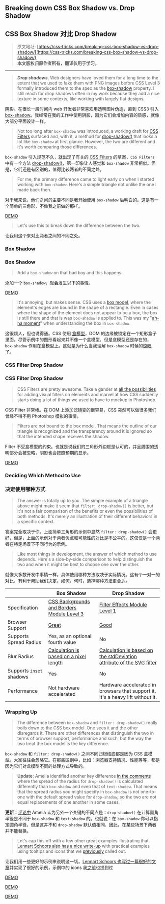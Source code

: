 ## Breaking down CSS Box Shadow vs. Drop Shadow
## CSS Box Shadow 对比 Drop Shadow

> 原文地址: [https://css-tricks.com/breaking-css-box-shadow-vs-drop-shadow/](https://css-tricks.com/breaking-css-box-shadow-vs-drop-shadow/)     
**本文版权归原作者所有，翻译仅用于学习。**

---------

> ***Drop shadows***. Web designers have loved them for a long time to the extent that we used to fake them with PNG images before CSS Level 3 formally introduced them to the spec as the [box-shadow](https://css-tricks.com/almanac/properties/b/box-shadow/) property. I still reach for drop shadows often in my work because they add a nice texture in some contexts, like working with largely flat designs.

阴影。在很长一段时间内 web 开发者非常喜欢用透明图片伪造，直到 CSS3 引入 [box-shadow](https://css-tricks.com/almanac/properties/b/box-shadow/)。我经常在我的工作中使用阴影，因为它们会增加内容的质感，就像大部分平面设计一样。

> Not too long after ```box-shadow``` was introduced, a working draft for [CSS Filters](https://www.w3.org/TR/filter-effects-1) surfaced and, with it, a method for [drop-shadow()](https://www.w3.org/TR/filter-effects-1/#dropshadowEquivalent) that looks a lot like ```box-shadow``` at first glance. However, the two are different and it's worth comparing those differences.

```box-shadow``` 引入规范不久，就出现了有关的 [CSS Filters](https://www.w3.org/TR/filter-effects-1) 的草案，```CSS Filters``` 中有一个方法 [drop-shadow()](https://www.w3.org/TR/filter-effects-1/#dropshadowEquivalent)，第一印象让人感觉和 ```box-shadow``` 非常相似。但是，它们还是有区别的，值得比较两者的不同之处。

> For me, the primary difference came to light early on when I started working with ```box-shadow```. Here's a simple triangle not unlike the one I made back then.

对于我来说，他们之间的主要不同是我开始使用 ```box-shadow``` 后明白的。这是有一个简单的三角形，不像我之前做的那样。

[DEMO](https://codepen.io/team/css-tricks/pen/eGXMzo)

> Let's use this to break down the difference between the two.

让我用这个来对比两者之间的不同之处。

### Box Shadow

### Box Shadow

> Add a ```box-shadow``` on that bad boy and this happens.

添加一个 ```box-shadow```，就会发生以下的事情。

[DEMO](https://codepen.io/team/css-tricks/pen/boZvwv)

> It's annoying, but makes sense. CSS uses a [box model](https://www.w3.org/TR/CSS2/box.html), where the element's edges are bound in the shape of a rectangle. Even in cases where the shape of the element does not appear to be a box, the box is still there and that is was ```box-shadow``` is applied to. This was my "[ah-ha moment](https://css-tricks.com/moment-css-started-making-sense/)" when understanding the box in ```box-shadow```.

这很烦人，但也说得通。CSS 使用 [盒模型](https://www.w3.org/TR/CSS2/box.html)，DOM 的边缘被锁定在一个矩形盒子里面。尽管示例中的图形看起来并不像一个盒模型，但是盒模型还是存在的，```box-shadow``` 作用在盒模型上。这就是为什么当我理解 ```box-shadow``` 时候的[惊叹](https://css-tricks.com/moment-css-started-making-sense/)了。

### CSS Filter Drop Shadow

### CSS Filter Drop Shadow

> CSS Filters are pretty awesome. Take a gander at [all the possibilities](https://css-tricks.com/almanac/properties/f/filter/) for adding visual filters on elements and marvel at how CSS suddenly starts doing a lot of things we used to have to mockup in Photoshop.

CSS Filter 非常棒。在 DOM 上添加滤镜变的很容易，CSS 突然可以做很多我们曾经不得不用 Photoshop 模拟的事情。

> Filters are not bound to the box model. That means the outline of our triangle is recognized and the transparency around it is ignored so that the intended shape receives the shadow.

Filter 不受盒模型的约束。也就是说我们的三角形外边框是认可的，并且周围的透明部分会被忽略，阴影也会按照预期的显示。

[DEMO](https://codepen.io/team/css-tricks/pen/GMexNE)

### Deciding Which Method to Use

### 决定使用哪种方式

> The answer is totally up to you. The simple example of a triangle above might make it seem that ```filter: drop-shadow()``` is better, but it's not a fair comparison of the benefits or even the possibilities of both methods. It's merely an illustration of their different behaviors in a specific context.

答案完全取决于你。上面简单三角形的示例中显然 ```filter: drop-shadow()``` 会更好，但是，上面的示例对于两者优点和可能性的对比是不公平的。这仅仅是一个两者在特定场景下不同行为的示例。

> Like most things in development, the answer of which method to use depends. Here's a side-by-side comparison to help distinguish the two and when it might be best to choose one over the other.

就像大多数开发中事情一样，具体使用哪种方法取决于实际情况。这有个一对一的对比，有利于帮助我们决定，如何，何时，选择哪种方法更合适。

|         | Box Shadow | Drop Shadow | 
|---------|------------|-------------|
| Specification | [CSS Backgrounds and Borders Module Level 3](https://drafts.csswg.org/css-backgrounds-3/#the-box-shadow) | [Filter Effects Module Level 1](https://drafts.fxtf.org/filter-effects/#FilterProperty) |
|Browser Support|  [Great](http://caniuse.com/#feat=css-boxshadow)  |  [Good](http://caniuse.com/#feat=css-filters)  |
|Supports Spread Radius|  Yes, as an optional fourth value  |  No  |
|Blur Radius|  [Calculation is based on a pixel length](https://drafts.csswg.org/css-backgrounds-3/#shadow-blur)  |  [Calculation is based on the stdDeviation attribute of the SVG filter](https://drafts.fxtf.org/filter-effects/#dropshadowEquivalent)  |
|Supports ```inset``` shadows|  Yes  |  No  |
|Performance|  Not hardware accelerated  |  Hardware accelerated in browsers that support it. It's a heavy lift without it.  |


### Wrapping Up


> The difference between ```box-shadow``` and ```filter: drop-shadow()``` really boils down to the CSS box model. One sees it and the other disregards it. There are other differences that distinguish the two in terms of browser support, performance and such, but the way the two treat the box model is the key difference.

```box-shadow``` 和 ```filter: drop-shadow()``` 之间不同归根结底都是因为 CSS 盒模型。大家往往会忽略它。在那些区别中，比如：浏览器支持情况、性能等等，都是因为它们对盒模型不同的处理方式导致的。

> **Update:** Amelia identified another key difference [in the comments](https://css-tricks.com/breaking-css-box-shadow-vs-drop-shadow/#comment-1612592) where the spread of the radius for ```drop-shadow()``` is calculated differently than ```box-shadow``` and even that of ```text-shadow```. That means that the spread radius you might specify in ```box-shadow``` is not one-to-one with the default spread value for ```drop-shadow```, so the two are not equal replacements of one another in some cases.

**更新：**[评论中](https://css-tricks.com/breaking-css-box-shadow-vs-drop-shadow/#comment-1612592) Amelia 认为另外一个关键的不同点是：```drop-shadow()``` 在计算圆角半径是不同于 ```box-shadow``` 和 ```text-shadow``` 的。也就说：在 ```box-shadow``` 你可以指定圆角半径，但是这并不和 ```drop-shadow``` 默认值相同，因此，在某些场景下两者并不能替换。

> Let's cap this off with a few other great examples illustrating that. [Lennart Schoors also has a nice write-up](http://bricss.net/post/33158273857/box-shadow-vs-filter-drop-shadow) with practical examples using tooltips and icons that we [previously](https://css-tricks.com/box-shadow-vs-filter-drop-shadow/) called out.

让我们用一些更好的示例来说明这一切。[Lennart Schoors 也写过一篇很好的文章](http://bricss.net/post/33158273857/box-shadow-vs-filter-drop-shadow)并实现了很好的示例，示例中的 icons 我[之前](https://css-tricks.com/box-shadow-vs-filter-drop-shadow/)也提到过

[DEMO](https://codepen.io/Kseso/pen/Ajamv)

[DEMO](https://codepen.io/qnlz/pen/bWXJwg)

[DEMO](https://codepen.io/Kseso/pen/BEmev)